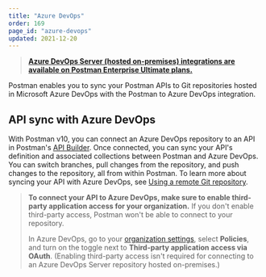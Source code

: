 ```yaml
---
title: "Azure DevOps"
order: 169
page_id: "azure-devops"
updated: 2021-12-20
---
```


> **[Azure DevOps Server (hosted on-premises) integrations are available on Postman Enterprise Ultimate plans.](https://www.postman.com/pricing)**

Postman enables you to sync your Postman APIs to Git repositories hosted in Microsoft Azure DevOps with the Postman to Azure DevOps integration.

## API sync with Azure DevOps

With Postman v10, you can connect an Azure DevOps repository to an API in Postman's [API Builder](https://learning.postman.com/docs/designing-and-developing-your-api/the-api-workflow/). Once connected, you can sync your API's definition and associated collections between Postman and Azure DevOps. You can switch branches, pull changes from the repository, and push changes to the repository, all from within Postman. To learn more about syncing your API with Azure DevOps, see [Using a remote Git repository](/docs/designing-and-developing-your-api/versioning-an-api/using-external-git-repo/).

> **To connect your API to Azure DevOps, make sure to enable third-party application access for your organization.** If you don't enable third-party access, Postman won't be able to connect to your repository.
>
> In Azure DevOps, go to your [organization settings](https://docs.microsoft.com/en-us/azure/devops/organizations/accounts/change-application-access-policies?view=azure-devops), select **Policies**, and turn on the toggle next to **Third-party application access via OAuth**. (Enabling third-party access isn't required for connecting to an Azure DevOps Server repository hosted on-premises.)
